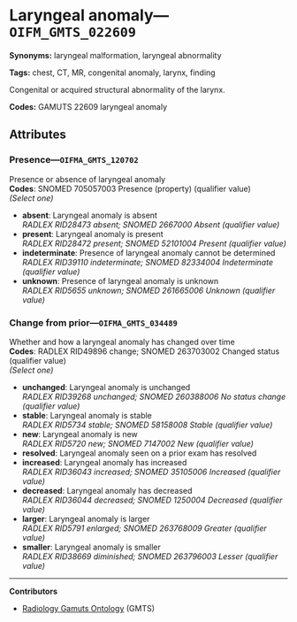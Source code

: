 # Laryngeal anomaly—`OIFM_GMTS_022609`

**Synonyms:** laryngeal malformation, laryngeal abnormality

**Tags:** chest, CT, MR, congenital anomaly, larynx, finding

Congenital or acquired structural abnormality of the larynx.

**Codes:** GAMUTS 22609 laryngeal anomaly

## Attributes

### Presence—`OIFMA_GMTS_120702`

Presence or absence of laryngeal anomaly  
**Codes**: SNOMED 705057003 Presence (property) (qualifier value)  
*(Select one)*

- **absent**: Laryngeal anomaly is absent  
_RADLEX RID28473 absent; SNOMED 2667000 Absent (qualifier value)_
- **present**: Laryngeal anomaly is present  
_RADLEX RID28472 present; SNOMED 52101004 Present (qualifier value)_
- **indeterminate**: Presence of laryngeal anomaly cannot be determined  
_RADLEX RID39110 indeterminate; SNOMED 82334004 Indeterminate (qualifier value)_
- **unknown**: Presence of laryngeal anomaly is unknown  
_RADLEX RID5655 unknown; SNOMED 261665006 Unknown (qualifier value)_

### Change from prior—`OIFMA_GMTS_034489`

Whether and how a laryngeal anomaly has changed over time  
**Codes**: RADLEX RID49896 change; SNOMED 263703002 Changed status (qualifier value)  
*(Select one)*

- **unchanged**: Laryngeal anomaly is unchanged  
_RADLEX RID39268 unchanged; SNOMED 260388006 No status change (qualifier value)_
- **stable**: Laryngeal anomaly is stable  
_RADLEX RID5734 stable; SNOMED 58158008 Stable (qualifier value)_
- **new**: Laryngeal anomaly is new  
_RADLEX RID5720 new; SNOMED 7147002 New (qualifier value)_
- **resolved**: Laryngeal anomaly seen on a prior exam has resolved  
- **increased**: Laryngeal anomaly has increased  
_RADLEX RID36043 increased; SNOMED 35105006 Increased (qualifier value)_
- **decreased**: Laryngeal anomaly has decreased  
_RADLEX RID36044 decreased; SNOMED 1250004 Decreased (qualifier value)_
- **larger**: Laryngeal anomaly is larger  
_RADLEX RID5791 enlarged; SNOMED 263768009 Greater (qualifier value)_
- **smaller**: Laryngeal anomaly is smaller  
_RADLEX RID38669 diminished; SNOMED 263796003 Lesser (qualifier value)_

---

**Contributors**

- [Radiology Gamuts Ontology](https://gamuts.net/) (GMTS)